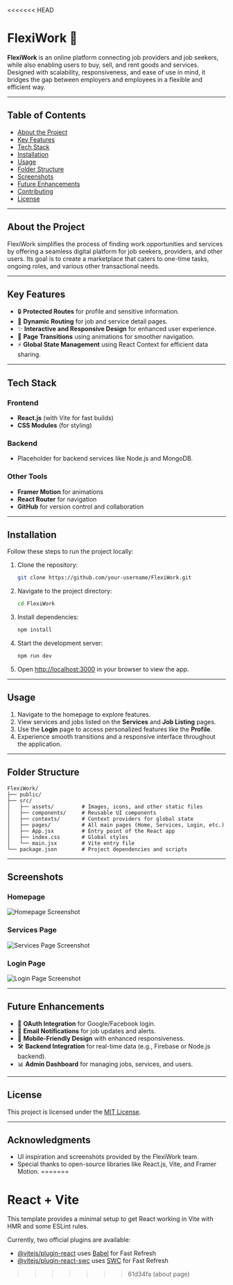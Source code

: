 <<<<<<< HEAD
# FlexiWork 🌟

**FlexiWork** is an online platform connecting job providers and job seekers, while also enabling users to buy, sell, and rent goods and services. Designed with scalability, responsiveness, and ease of use in mind, it bridges the gap between employers and employees in a flexible and efficient way.

---

## Table of Contents

- [About the Project](#about-the-project)
- [Key Features](#key-features)
- [Tech Stack](#tech-stack)
- [Installation](#installation)
- [Usage](#usage)
- [Folder Structure](#folder-structure)
- [Screenshots](#screenshots)
- [Future Enhancements](#future-enhancements)
- [Contributing](#contributing)
- [License](#license)

---

## About the Project

FlexiWork simplifies the process of finding work opportunities and services by offering a seamless digital platform for job seekers, providers, and other users. Its goal is to create a marketplace that caters to one-time tasks, ongoing roles, and various other transactional needs.

---

## Key Features

- 🔒 **Protected Routes** for profile and sensitive information.
- 🌟 **Dynamic Routing** for job and service detail pages.
- ✨ **Interactive and Responsive Design** for enhanced user experience.
- 📄 **Page Transitions** using animations for smoother navigation.
- ⚡ **Global State Management** using React Context for efficient data sharing.

---

## Tech Stack

### Frontend
- **React.js** (with Vite for fast builds)
- **CSS Modules** (for styling)

### Backend
- Placeholder for backend services like Node.js and MongoDB.

### Other Tools
- **Framer Motion** for animations
- **React Router** for navigation
- **GitHub** for version control and collaboration

---

## Installation

Follow these steps to run the project locally:

1. Clone the repository:
   ```bash
   git clone https://github.com/your-username/FlexiWork.git
   ```
2. Navigate to the project directory:
   ```bash
   cd FlexiWork
   ```
3. Install dependencies:
   ```bash
   npm install
   ```
4. Start the development server:
   ```bash
   npm run dev
   ```
5. Open [http://localhost:3000](http://localhost:3000) in your browser to view the app.

---

## Usage

1. Navigate to the homepage to explore features.
2. View services and jobs listed on the **Services** and **Job Listing** pages.
3. Use the **Login** page to access personalized features like the **Profile**.
4. Experience smooth transitions and a responsive interface throughout the application.

---

## Folder Structure

```
FlexiWork/
├── public/
├── src/
│   ├── assets/         # Images, icons, and other static files
│   ├── components/     # Reusable UI components
│   ├── contexts/       # Context providers for global state
│   ├── pages/          # All main pages (Home, Services, Login, etc.)
│   ├── App.jsx         # Entry point of the React app
│   ├── index.css       # Global styles
│   └── main.jsx        # Vite entry file
└── package.json        # Project dependencies and scripts
```

---

## Screenshots

### Homepage
![Homepage Screenshot](path-to-your-homepage-screenshot.png)

### Services Page
![Services Page Screenshot](path-to-your-services-page-screenshot.png)

### Login Page
![Login Page Screenshot](path-to-your-login-page-screenshot.png)

---

## Future Enhancements

- 🔑 **OAuth Integration** for Google/Facebook login.
- 📩 **Email Notifications** for job updates and alerts.
- 📱 **Mobile-Friendly Design** with enhanced responsiveness.
- 🛠️ **Backend Integration** for real-time data (e.g., Firebase or Node.js backend).
- 📊 **Admin Dashboard** for managing jobs, services, and users.

---

## License

This project is licensed under the [MIT License](LICENSE).

---

## Acknowledgments

- UI inspiration and screenshots provided by the FlexiWork team.
- Special thanks to open-source libraries like React.js, Vite, and Framer Motion.
=======
# React + Vite

This template provides a minimal setup to get React working in Vite with HMR and some ESLint rules.

Currently, two official plugins are available:

- [@vitejs/plugin-react](https://github.com/vitejs/vite-plugin-react/blob/main/packages/plugin-react/README.md) uses [Babel](https://babeljs.io/) for Fast Refresh
- [@vitejs/plugin-react-swc](https://github.com/vitejs/vite-plugin-react-swc) uses [SWC](https://swc.rs/) for Fast Refresh
>>>>>>> 61d34fa (about page)
